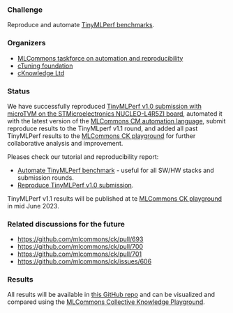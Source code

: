### Challenge

Reproduce and automate [TinyMLPerf benchmarks](https://github.com/mlcommons/tiny).

### Organizers

* [MLCommons taskforce on automation and reproducibility](https://cKnowledge.org/mlcommons-taskforce)
* [cTuning foundation](https://cTuning.org)
* [cKnowledge Ltd](https://cKnowledge.org)

### Status

We have successfully reproduced [TinyMLPerf v1.0 submission with microTVM on the STMicroelectronics NUCLEO-L4R5ZI board](https://github.com/mlcommons/tiny_results_v1.0/tree/main/closed/OctoML),
automated it with the latest version of the [MLCommons CM automation language](https://github.com/mlcommons/ck/blob/master/docs/README.md),
submit reproduce results to the TinyMLperf v1.1 round,
and added all past TinyMLPerf results to the [MLCommons CK playground](https://access.cknowledge.org/playground/?action=experiments&tags=mlperf-tiny)
for further collaborative analysis and improvement.

Pleases check our tutorial and reproducibility report:
* [Automate TinyMLPerf benchmark](https://github.com/ctuning/mlcommons-ck/blob/master/docs/tutorials/automate-mlperf-tiny.md) - useful for all SW/HW stacks and submission rounds.
* [Reproduce TinyMLPerf v1.0 submission](https://github.com/ctuning/mlcommons-ck/blob/master/docs/tutorials/reproduce-mlperf-tiny.md).

TinyMLPerf v1.1 results will be published at te [MLCommons CK playground](https://access.cknowledge.org/playground/?action=experiments&tags=mlperf-tiny)
in mid June 2023.

### Related discussions for the future

* https://github.com/mlcommons/ck/pull/693
* https://github.com/mlcommons/ck/pull/700
* https://github.com/mlcommons/ck/pull/701
* https://github.com/mlcommons/ck/issues/606

### Results

All results will be available in [this GitHub repo](https://github.com/ctuning/cm4mlperf-results)
and can be visualized and compared using the [MLCommons Collective Knowledge Playground](https://access.cknowledge.org/playground/?action=experiments&tags=mlperf-tiny).
